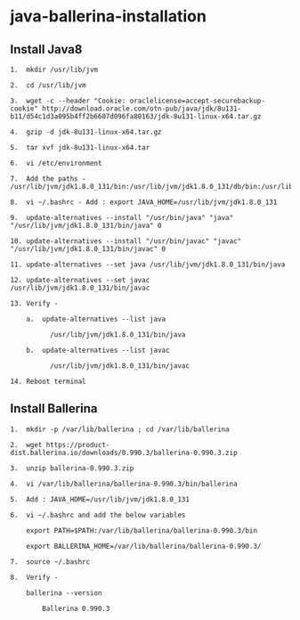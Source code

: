 # java-ballerina-installation


##  Install Java8

    1.  mkdir /usr/lib/jvm
    
    2.  cd /usr/lib/jvm
    
    3.  wget -c --header "Cookie: oraclelicense=accept-securebackup-cookie" http://download.oracle.com/otn-pub/java/jdk/8u131-b11/d54c1d3a095b4ff2b6607d096fa80163/jdk-8u131-linux-x64.tar.gz
    
    4.  gzip -d jdk-8u131-linux-x64.tar.gz
    
    5.  tar xvf jdk-8u131-linux-x64.tar
    
    6.  vi /etc/environment
    
    7.  Add the paths - /usr/lib/jvm/jdk1.8.0_131/bin:/usr/lib/jvm/jdk1.8.0_131/db/bin:/usr/lib/jvm/jdk1.8.0_131/jre/bin 
    
    8.  vi ~/.bashrc - Add : export JAVA_HOME=/usr/lib/jvm/jdk1.8.0_131

    9.  update-alternatives --install "/usr/bin/java" "java" "/usr/lib/jvm/jdk1.8.0_131/bin/java" 0
    
    10. update-alternatives --install "/usr/bin/javac" "javac" "/usr/lib/jvm/jdk1.8.0_131/bin/javac" 0
    
    11. update-alternatives --set java /usr/lib/jvm/jdk1.8.0_131/bin/java
    
    12. update-alternatives --set javac /usr/lib/jvm/jdk1.8.0_131/bin/javac
    
    13. Verify - 
    
        a.  update-alternatives --list java
        
              /usr/lib/jvm/jdk1.8.0_131/bin/java
              
        b.  update-alternatives --list javac
        
              /usr/lib/jvm/jdk1.8.0_131/bin/javac
              
    14. Reboot terminal
    
    
##  Install Ballerina 

    1.  mkdir -p /var/lib/ballerina ; cd /var/lib/ballerina
    
    2.  wget https://product-dist.ballerina.io/downloads/0.990.3/ballerina-0.990.3.zip
    
    3.  unzip ballerina-0.990.3.zip 
    
    4.  vi /var/lib/ballerina/ballerina-0.990.3/bin/ballerina 
    
    5.  Add : JAVA_HOME=/usr/lib/jvm/jdk1.8.0_131
    
    6.  vi ~/.bashrc and add the below variables 
    
        export PATH=$PATH:/var/lib/ballerina/ballerina-0.990.3/bin
        
        export BALLERINA_HOME=/var/lib/ballerina/ballerina-0.990.3/

    7.  source ~/.bashrc 
    
    8.  Verify -
    
        ballerina --version
        
            Ballerina 0.990.3
